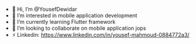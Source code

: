 - 👋 Hi, I’m @YousefDewidar
- 👀 I’m interested in mobile application development
- 🌱 I’m currently learning Flutter framework
- 💞️ I’m looking to collaborate on mobile application jops 
- ⚡ Linkedin: https://www.linkedin.com/in/yousef-mahmoud-0884772a3/

<!---
YousefDewidar/YousefDewidar is a ✨ special ✨ repository because its `README.md` (this file) appears on your GitHub profile.
You can click the Preview link to take a look at your changes.
--->

